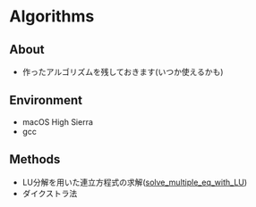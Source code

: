 # Algorithms

## About

- 作ったアルゴリズムを残しておきます(いつか使えるかも)

## Environment

- macOS High Sierra
- gcc

## Methods

- LU分解を用いた連立方程式の求解([solve_multiple_eq_with_LU](https://github.com/assly/Numerical_methods/tree/solve_multiple_eq_with_LU))
- ダイクストラ法
